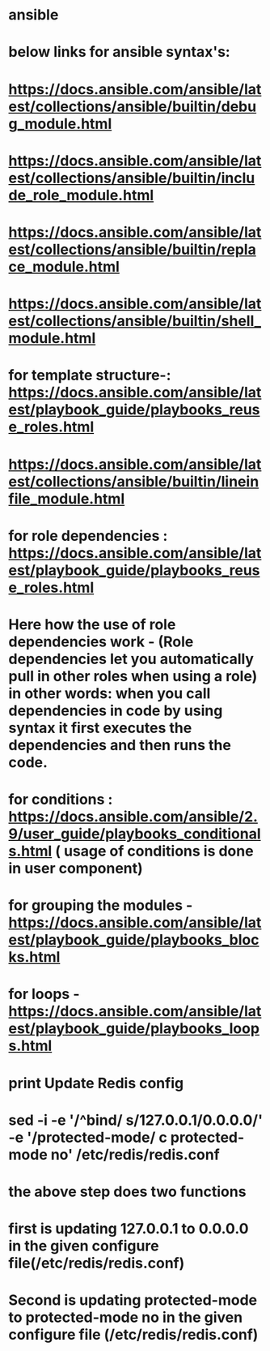 # ansible 
# below links for ansible syntax's:
# https://docs.ansible.com/ansible/latest/collections/ansible/builtin/debug_module.html
# https://docs.ansible.com/ansible/latest/collections/ansible/builtin/include_role_module.html
# https://docs.ansible.com/ansible/latest/collections/ansible/builtin/replace_module.html
# https://docs.ansible.com/ansible/latest/collections/ansible/builtin/shell_module.html
# for template structure-:  https://docs.ansible.com/ansible/latest/playbook_guide/playbooks_reuse_roles.html
#  https://docs.ansible.com/ansible/latest/collections/ansible/builtin/lineinfile_module.html
# for role dependencies :  https://docs.ansible.com/ansible/latest/playbook_guide/playbooks_reuse_roles.html  
# Here how the use of role dependencies work - (Role dependencies let you automatically pull in other roles when using a role) in other words: when you call dependencies in code by using syntax it first executes the dependencies and then runs the code.
# for conditions : https://docs.ansible.com/ansible/2.9/user_guide/playbooks_conditionals.html  ( usage of conditions is done in user component)
# for grouping the modules -  https://docs.ansible.com/ansible/latest/playbook_guide/playbooks_blocks.html
# for loops - https://docs.ansible.com/ansible/latest/playbook_guide/playbooks_loops.html
#
#
# print Update Redis config
# sed -i -e '/^bind/ s/127.0.0.1/0.0.0.0/' -e '/protected-mode/ c protected-mode no' /etc/redis/redis.conf
# the above step does two functions
# first is updating 127.0.0.1 to 0.0.0.0 in the given configure file(/etc/redis/redis.conf)
# Second is updating protected-mode to protected-mode no in the given configure file (/etc/redis/redis.conf)


